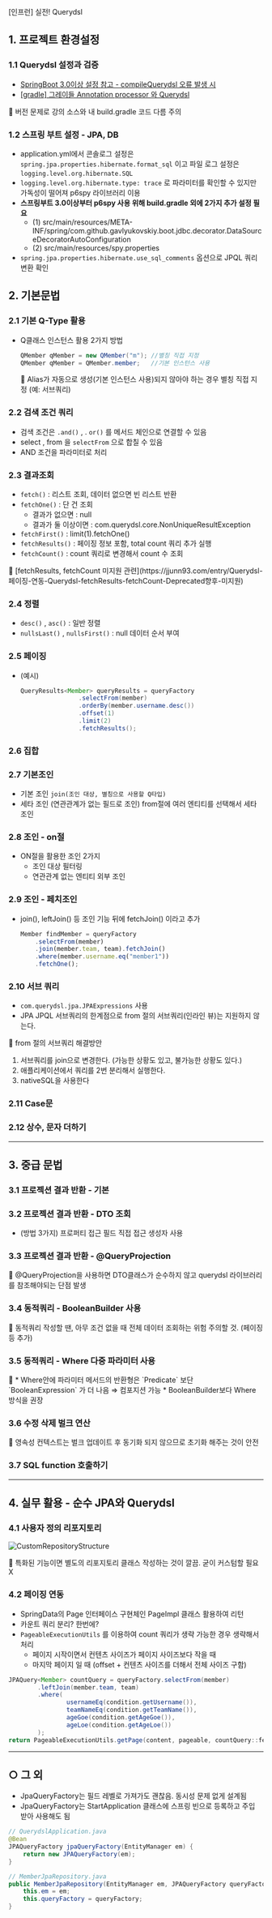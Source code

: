 [인프런] 실전! Querydsl

## 1. 프로젝트 환경설정

### 1.1 Querydsl 설정과 검증

- [SpringBoot 3.0이상 설정 참고 - compileQuerydsl 오류 발생 시](https://www.inflearn.com/questions/355723/compilequerydsl-%EC%98%A4%EB%A5%98)
- [[gradle] 그레이들 Annotation processor 와 Querydsl](http://honeymon.io/tech/2020/07/09/gradle-annotation-processor-with-querydsl.html)

<aside>
📌 버전 문제로 강의 소스와 내 build.gradle 코드 다름 주의

</aside>

### 1.2 스프링 부트 설정 - JPA, DB

- application.yml에서
콘솔로그 설정은
`spring.jpa.properties.hibernate.format_sql` 이고
파일 로그 설정은
`logging.level.org.hibernate.SQL`
- `logging.level.org.hibernate.type: trace` 로 파라미터를 확인할 수 있지만 가독성이 떨어져 p6spy 라이브러리 이용
- **스프링부트 3.0이상부터 p6spy 사용 위해 build.gradle 외에 2가지 추가 설정 필요**
    - (1) src/main/resources/META-INF/spring/com.github.gavlyukovskiy.boot.jdbc.decorator.DataSourceDecoratorAutoConfiguration
    - (2) src/main/resources/spy.properties
- `spring.jpa.properties.hibernate.use_sql_comments` 옵션으로 JPQL 쿼리 변환 확인

## 2. 기본문법

### 2.1 기본 Q-Type 활용

- Q클래스 인스턴스 활용 2가지 방법
    
    ```java
    QMember qMember = new QMember("m"); //별칭 직접 지정
    QMember qMember = QMember.member;   //기본 인스턴스 사용
    ```
    
    <aside>
    📌 Alias가 자동으로 생성(기본 인스턴스 사용)되지 않아야 하는 경우 별칭 직접 지정 (예: 서브쿼리)
    
    </aside>
    

### 2.2 검색 조건 쿼리

- 검색 조건은 `.and()` , . `or()` 를 메서드 체인으로 연결할 수 있음
- select , from 을 `selectFrom` 으로 합칠 수 있음
- AND 조건을 파라미터로 처리

### 2.3 결과조회

- `fetch()` : 리스트 조회, 데이터 없으면 빈 리스트 반환
- `fetchOne()` : 단 건 조회
    - 결과가 없으면 : null
    - 결과가 둘 이상이면 : com.querydsl.core.NonUniqueResultException
- `fetchFirst()` : limit(1).fetchOne()
- `fetchResults()` : 페이징 정보 포함, total count 쿼리 추가 실행
- `fetchCount()` : count 쿼리로 변경해서 count 수 조회

<aside>
📌 [fetchResults, fetchCount 미지원 관련](https://jjunn93.com/entry/Querydsl-페이징-연동-Querydsl-fetchResults-fetchCount-Deprecated향후-미지원)

</aside>

### 2.4 정렬

- `desc()` , `asc()` : 일반 정렬
- `nullsLast()` , `nullsFirst()` : null 데이터 순서 부여

### 2.5 페이징

- (예시)
    
    ```java
    QueryResults<Member> queryResults = queryFactory
                    .selectFrom(member)
                    .orderBy(member.username.desc())
                    .offset(1)
                    .limit(2)
                    .fetchResults();
    ```
    

### 2.6 집합

### 2.7 기본조인

- 기본 조인
`join(조인 대상, 별칭으로 사용할 Q타입)`
- 세타 조인 (연관관계가 없는 필드로 조인)
from절에 여러 엔티티를 선택해서 세타 조인

### 2.8 조인 - on절

- ON절을 활용한 조인 2가지
    - 조인 대상 필터링
    - 연관관계 없는 엔티티 외부 조인

### 2.9 조인 - 페치조인

- join(), leftJoin() 등 조인 기능 뒤에 fetchJoin() 이라고 추가
    
    ```jsx
    Member findMember = queryFactory
    	.selectFrom(member)
    	.join(member.team, team).fetchJoin()
    	.where(member.username.eq("member1"))
    	.fetchOne();
    ```
    

### 2.10 서브 쿼리

- `com.querydsl.jpa.JPAExpressions` 사용
- JPA JPQL 서브쿼리의 한계점으로 from 절의 서브쿼리(인라인 뷰)는 지원하지 않는다.

<aside>
📌 from 절의 서브쿼리 해결방안

1. 서브쿼리를 join으로 변경한다. (가능한 상황도 있고, 불가능한 상황도 있다.)
2. 애플리케이션에서 쿼리를 2번 분리해서 실행한다.
3. nativeSQL을 사용한다
</aside>

### 2.11 Case문

### 2.12 상수, 문자 더하기

---

## 3. 중급 문법

### 3.1 프로젝션 결과 반환 - 기본

### 3.2 프로젝션 결과 반환 - DTO 조회

- (방법 3가지)
프로퍼티 접근
필드 직접 접근
생성자 사용

### 3.3 프로젝션 결과 반환 - @QueryProjection

<aside>
📌 @QueryProjection을 사용하면 DTO클래스가 순수하지 않고 querydsl 라이브러리를 참조해야되는 단점 발생

</aside>

### 3.4 동적쿼리 - BooleanBuilder 사용

<aside>
📌 동적쿼리 작성할 땐, 아무 조건 없을 때 전체 데이터 조회하는 위험 주의할 것. (페이징 등 추가)

</aside>

### 3.5 동적쿼리 - Where 다중 파라미터 사용

<aside>
📌 * Where안에 파라미터 메서드의 반환형은 `Predicate` 보단 `BooleanExpression` 가 더 나음 ⇒ 컴포지션 가능
* BooleanBuilder보다 Where 방식을 권장

</aside>

### 3.6 수정 삭제 벌크 연산

<aside>
📌 영속성 컨텍스트는 벌크 업데이트 후 동기화 되지 않으므로 초기화 해주는 것이 안전

</aside>

### 3.7 SQL function 호출하기

---

## 4. 실무 활용 - 순수 JPA와 Querydsl

### 4.1 사용자 정의 리포지토리

![CustomRepositoryStructure](./doc/CustomRepositoryStructure.png)

<aside>
📌 특화된 기능이면 별도의 리포지토리 클래스 작성하는 것이 깔끔. 굳이 커스텀할 필요 X

</aside>

### 4.2 페이징 연동

- SpringData의 Page 인터페이스 구현체인 PageImpl 클래스 활용하여 리턴
- 카운트 쿼리 분리? 한번에?
- `PageableExecutionUtils` 를 이용하여 count 쿼리가 생략 가능한 경우 생략해서 처리
    - 페이지 시작이면서 컨텐츠 사이즈가 페이지 사이즈보다 작을 때
    - 마지막 페이지 일 때 (offset + 컨텐츠 사이즈를 더해서 전체 사이즈 구함)

```java
JPAQuery<Member> countQuery = queryFactory.selectFrom(member)
        .leftJoin(member.team, team)
        .where(
                usernameEq(condition.getUsername()),
                teamNameEq(condition.getTeamName()),
                ageGoe(condition.getAgeGoe()),
                ageLoe(condition.getAgeLoe())
        );
return PageableExecutionUtils.getPage(content, pageable, countQuery::fetchCount);
```

---

## ○ 그 외

- JpaQueryFactory는 필드 레벨로 가져가도 괜찮음. 동시성 문제 없게 설계됨
- JpaQueryFactory는 StartApplication 클래스에 스프링 빈으로 등록하고 주입 받아 사용해도 됨

```java
// QuerydslApplication.java
@Bean
JPAQueryFactory jpaQueryFactory(EntityManager em) {
	return new JPAQueryFactory(em);
}

// MemberJpaRepository.java
public MemberJpaRepository(EntityManager em, JPAQueryFactory queryFactory) {
    this.em = em;
    this.queryFactory = queryFactory;
}
```